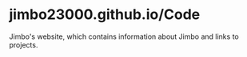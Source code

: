 # jimbo23000.github.io/Code
Jimbo's website, which contains information about Jimbo and links to projects.
